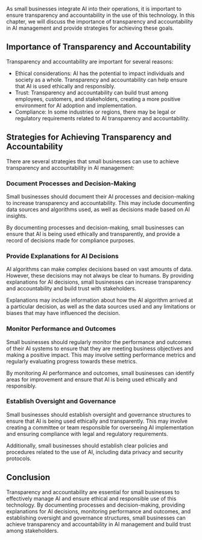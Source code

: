 
As small businesses integrate AI into their operations, it is important to ensure transparency and accountability in the use of this technology. In this chapter, we will discuss the importance of transparency and accountability in AI management and provide strategies for achieving these goals.

Importance of Transparency and Accountability
---------------------------------------------

Transparency and accountability are important for several reasons:

* Ethical considerations: AI has the potential to impact individuals and society as a whole. Transparency and accountability can help ensure that AI is used ethically and responsibly.
* Trust: Transparency and accountability can build trust among employees, customers, and stakeholders, creating a more positive environment for AI adoption and implementation.
* Compliance: In some industries or regions, there may be legal or regulatory requirements related to AI transparency and accountability.

Strategies for Achieving Transparency and Accountability
--------------------------------------------------------

There are several strategies that small businesses can use to achieve transparency and accountability in AI management:

### Document Processes and Decision-Making

Small businesses should document their AI processes and decision-making to increase transparency and accountability. This may include documenting data sources and algorithms used, as well as decisions made based on AI insights.

By documenting processes and decision-making, small businesses can ensure that AI is being used ethically and transparently, and provide a record of decisions made for compliance purposes.

### Provide Explanations for AI Decisions

AI algorithms can make complex decisions based on vast amounts of data. However, these decisions may not always be clear to humans. By providing explanations for AI decisions, small businesses can increase transparency and accountability and build trust with stakeholders.

Explanations may include information about how the AI algorithm arrived at a particular decision, as well as the data sources used and any limitations or biases that may have influenced the decision.

### Monitor Performance and Outcomes

Small businesses should regularly monitor the performance and outcomes of their AI systems to ensure that they are meeting business objectives and making a positive impact. This may involve setting performance metrics and regularly evaluating progress towards these metrics.

By monitoring AI performance and outcomes, small businesses can identify areas for improvement and ensure that AI is being used ethically and responsibly.

### Establish Oversight and Governance

Small businesses should establish oversight and governance structures to ensure that AI is being used ethically and transparently. This may involve creating a committee or team responsible for overseeing AI implementation and ensuring compliance with legal and regulatory requirements.

Additionally, small businesses should establish clear policies and procedures related to the use of AI, including data privacy and security protocols.

Conclusion
----------

Transparency and accountability are essential for small businesses to effectively manage AI and ensure ethical and responsible use of this technology. By documenting processes and decision-making, providing explanations for AI decisions, monitoring performance and outcomes, and establishing oversight and governance structures, small businesses can achieve transparency and accountability in AI management and build trust among stakeholders.
